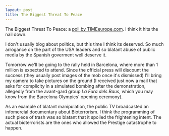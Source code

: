 ```yaml
---
layout: post
title: The Biggest Threat To Peace
---
```


The Biggest Threat To Peace: a <a href="http://www.time.com/time/europe/gdml/peace2003.html">poll by TIMEeurope.com</a>. I think it hits the nail down.

I don't usually blog about politics, but this time I think its deserved. So much arrogance on the part of the USA leaders and so blatant abuse of public media by the Spanish goverment well deserve it.

Tomorrow we'll be going to the rally held in Barcelona, where more than 1 million is expected to attend. Since the official press will discount the success (they usually post images of the mob once it's dismissed) I'll bring my camera to take pictures on the ground (I received just now a mail that asks for complicity in a simulated bombing after the demonstration, allegedly from the avant-gard group <i>La Fura dels Baus</i>, which you may know from the Barcelona Olympics' opening ceremony).

As an example of blatant manipulation, the public TV broadcasted a<span style="text-decoration: stroke;">n infomercial</span> documentary about Bioterrorism. I think the programming of such piece of trash was so blatant that it spoiled the frightening intent. The actual bioterrorists are the ones who allowed the Prestige catastrophe to happen.



